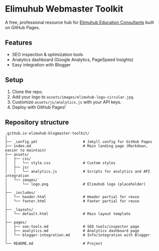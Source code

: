 # Elimuhub Webmaster Toolkit

A free, professional resource hub for [Elimuhub Education Consultants](https://elimuhubconsultants.blogspot.com) built on GitHub Pages.

## Features

- SEO inspection & optimization tools
- Analytics dashboard (Google Analytics, PageSpeed Insights)
- Easy integration with Blogger

## Setup

1. Clone the repo.
2. Add your logo to `assets/images/elimuhub-logo-circular.jpg`.
3. Customize `assets/js/analytics.js` with your API keys.
4. Deploy with GitHub Pages!

## Repository structure 

```
.github.io-elimuhub-blogmaster-toolkit/
│
├── _config.yml                     # Jekyll config for GitHub Pages
├── index.md                        # Main landing page (Markdown, easier to maintain)
├── assets/
│   ├── css/
│   │   └── style.css               # Custom styles
│   ├── js/
│   │   └── analytics.js            # Scripts for analytics and API integration
│   └── images/
│       └── logo.png                # Elimuhub logo (placeholder)
│
├── _includes/
│   └── header.html                 # Header partial for reuse
│   └── footer.html                 # Footer partial for reuse
│
├── _layouts/
│   └── default.html                # Main layout template
│
├── pages/
│   ├── seo-tools.md                # SEO tools/inspector page
│   ├── analytics.md                # Analytics dashboard page
│   └── blogger-integration.md      # Info/integration with Blogger
│
└── README.md                       # Project
```
